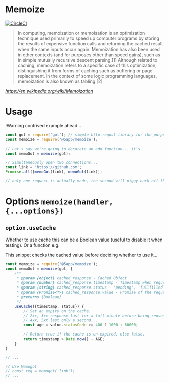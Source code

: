 # Memoize
[![CircleCI](https://circleci.com/gh/5app/memoize.svg?style=shield)](https://circleci.com/gh/5app/memoize)

> In computing, memoization or memoisation is an optimization technique used primarily to speed up computer programs by storing the results of expensive function calls and returning the cached result when the same inputs occur again. Memoization has also been used in other contexts (and for purposes other than speed gains), such as in simple mutually recursive descent parsing.[1] Although related to caching, memoization refers to a specific case of this optimization, distinguishing it from forms of caching such as buffering or page replacement. In the context of some logic programming languages, memoization is also known as tabling.[2]

<cite>https://en.wikipedia.org/wiki/Memoization</cite>

# Usage

!Warning contrived example ahead...

```js
const got = require('got'); // simple http requst library for the purpose of demonstration
const memoize = require('@5app/memoize');

// Let's say we're going to decorate an add function... it's 
const memoGot = memoize(got);

// Simultaneously open two connections...
const link = 'https://github.com';
Promise.all([memoGot(link), memoGot(link)];

// only one request is actually made, the second will piggy back off the first.
```

# Options `memoize(handler, {...options})`

## `option.useCache`

Whether to use cache this can be a Boolean value (useful to disable it when testing). Or a function e.g.

This snippet checks the cached value before deciding whether to use it... 

```js
const memoize = require('@5app/memoize');
const memoGot = memoize(got, {
	/**
 	 * @param {object} cached_response - Cached Object
	 * @param {number} cached_response.timestamp - Timestamp when request resolved
	 * @param {string} cached_response.status - 'pending', 'fullfilled', 'rejected'
	 * @param {Promise<*>} cached_response.value - Promise of the request
	 * @returns {Boolean}
	 */
	useCache({timestamp, status}) {
		// Set an expiry on the cache.
		// 2xx, 3xx response last for a full minute before being reused
		// 4xx, 5xx last only a second...
		const age = value.statusCode >= 400 ? 1000 : 60000;

		// Return true if the cache is un-expired, else false.
		return timestamp > Date.now() - AGE;
	}
}

// ... 

// Use Memogot
// const req = memogot('link');
// ...

```


